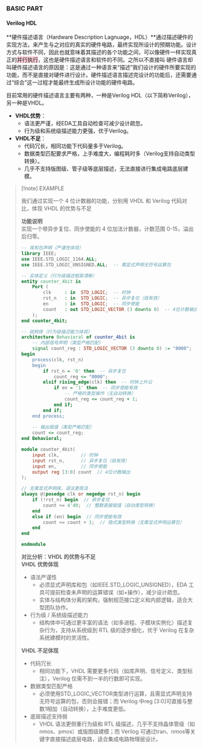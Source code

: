 ### BASIC PART

#### Verilog HDL

**硬件描述语言（Hardware Description Lagnuage，HDL）**通过描述硬件的实现方法，来产生与之对应的真实的硬件电路，最终实现所设计的预期功能。设计方式与软件不同，因此也就意味着其描述的各个功能之间，可以像硬件一样实现真正的<span style="background:rgba(252, 163, 180, 0.55)">并行执行</span>，这也是硬件描述语言和软件的不同。之所以不直接叫 硬件语言却叫硬件描述语言的原因是：这是通过一种语言来“描述”我们设计的硬件所要实现的功能，而不是直接对硬件进行设计。硬件描述语言描述完设计的功能后，还需要通过“综合”这一过程才能最终生成所设计功能的硬件电路。

目前常用的硬件描述语言主要有两种，一种是Verilog HDL（以下简称Verilog），另一种是VHDL。

- **VHDL优势**：
  - 语法更严谨，经EDA工具自动检查可减少设计疏忽。
  - 行为级和系统级描述能力更强，优于Verilog。
- **VHDL不足**：
  - 代码冗长，相同功能下代码量多于Verilog。
  - 数据类型匹配要求严格，上手难度大，编程耗时多（Verilog支持自动类型转换）。
  - 几乎不支持版图级、管子级等底层描述，无法直接进行集成电路底层建模。

> [!note] EXAMPLE
>   
> 我们通过实现一个 4 位计数器的功能，分别用 VHDL 和 Verilog 代码对比，体现 VHDL 的优势与不足  
>   
> **功能说明**  
> 实现一个带异步复位、同步使能的 4 位加法计数器，计数范围 0-15，溢出后归零。  
>   
> ```vhdl
> -- 库和包声明（严谨性体现）
> library IEEE;
> use IEEE.STD_LOGIC_1164.ALL;
> use IEEE.STD_LOGIC_UNSIGNED.ALL;  -- 需显式声明无符号运算包
> 
> -- 实体定义（行为级描述框架清晰）
> entity counter_4bit is
>     Port ( 
>         clk     : in  STD_LOGIC;  -- 时钟
>         rst_n   : in  STD_LOGIC;  -- 异步复位（低有效）
>         en      : in  STD_LOGIC;  -- 同步使能
>         count   : out STD_LOGIC_VECTOR (3 downto 0)  -- 4位计数输出
>     );
> end counter_4bit;
> 
> -- 结构体（行为级描述能力体现）
> architecture Behavioral of counter_4bit is
>     -- 内部信号声明（类型严格匹配）
>     signal count_reg : STD_LOGIC_VECTOR (3 downto 0) := "0000";
> begin
>     process(clk, rst_n)
>     begin
>         if rst_n = '0' then  -- 异步复位
>             count_reg <= "0000";
>         elsif rising_edge(clk) then  -- 时钟上升沿
>             if en = '1' then  -- 同步使能有效
>                 -- 严格的类型操作（无自动转换）
>                 count_reg <= count_reg + 1;
>             end if;
>         end if;
>     end process;
>     
>     -- 输出赋值（类型严格匹配）
>     count <= count_reg;
> end Behavioral;
> ```
> 
> ```verilog
> module counter_4bit(
>     input clk,        // 时钟
>     input rst_n,      // 异步复位（低有效）
>     input en,         // 同步使能
>     output reg [3:0] count  // 4位计数输出
> );
> 
> // 无需显式声明库，语法更简洁
> always @(posedge clk or negedge rst_n) begin
>     if (!rst_n) begin  // 异步复位
>         count <= 4'd0;  // 整数直接赋值（自动类型转换）
>     end
>     else if (en) begin  // 同步使能有效
>         count <= count + 1;  // 隐式类型转换（无需显式声明运算包）
>     end
> end
> 
> endmodule
> ```
> 
> **对比分析：VHDL 的优势与不足**  
> **VHDL 优势体现**  
> - 语法严谨性  
>   - 必须显式声明库和包（如IEEE.STD_LOGIC_UNSIGNED），EDA 工具可提前检查未声明的运算错误（如+操作），减少设计疏忽。  
>   - 实体与结构体分离的架构，强制规范接口定义和内部逻辑，适合大型团队协作。  
> - 行为级 / 系统级描述能力  
>   - 结构体中可通过更丰富的语法（如多进程、子模块实例化）描述复杂行为，支持从系统级到 RTL 级的逐步细化，优于 Verilog 在复杂系统建模时的灵活性。  
>   
> **VHDL 不足体现**  
> - 代码冗长  
>   - 相同功能下，VHDL 需要更多代码（如库声明、信号定义、类型标注），Verilog 仅需不到一半的行数即可实现。  
> - 数据类型匹配严格  
>   - 必须使用STD_LOGIC_VECTOR类型进行运算，且需显式声明支持无符号运算的包，否则会报错；而 Verilog 中reg [3:0]可直接与整数1相加（自动转换），上手难度更低。  
> - 底层描述支持弱  
>   - VHDL 语法更侧重行为级和 RTL 级描述，几乎不支持晶体管级（如nmos、pmos）或版图级建模；而 Verilog 可通过tran、nmos等关键字直接描述底层电路，适合集成电路物理层设计。  
